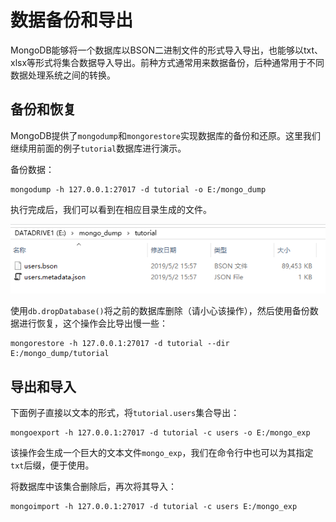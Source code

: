 # 数据备份和导出

MongoDB能够将一个数据库以BSON二进制文件的形式导入导出，也能够以txt、xlsx等形式将集合数据导入导出。前种方式通常用来数据备份，后种通常用于不同数据处理系统之间的转换。

## 备份和恢复

MongoDB提供了`mongodump`和`mongorestore`实现数据库的备份和还原。这里我们继续用前面的例子`tutorial`数据库进行演示。

备份数据：
```
mongodump -h 127.0.0.1:27017 -d tutorial -o E:/mongo_dump
```

执行完成后，我们可以看到在相应目录生成的文件。

![](res/1.png)

使用`db.dropDatabase()`将之前的数据库删除（请小心该操作），然后使用备份数据进行恢复，这个操作会比导出慢一些：
```
mongorestore -h 127.0.0.1:27017 -d tutorial --dir E:/mongo_dump/tutorial
```

## 导出和导入

下面例子直接以文本的形式，将`tutorial.users`集合导出：

```
mongoexport -h 127.0.0.1:27017 -d tutorial -c users -o E:/mongo_exp
```

该操作会生成一个巨大的文本文件`mongo_exp`，我们在命令行中也可以为其指定`txt`后缀，便于使用。

将数据库中该集合删除后，再次将其导入：
```
mongoimport -h 127.0.0.1:27017 -d tutorial -c users E:/mongo_exp
```
